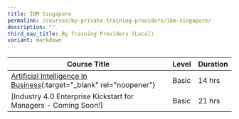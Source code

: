 ```yaml
---
title: IBM Singapore
permalink: /courses/by-private-training-providers/ibm-singapore/
description: ""
third_nav_title: By Training Providers (Local)
variant: markdown
---
```

|Course Title  | Level | Duration |
| - | - | - | 
|[Artificial Intelligence In Business](https://webibmcourse.mybluemix.net/AICourse){:target="_blank" rel="noopener"} |Basic|14 hrs |
|[Industry 4.0 Enterprise Kickstart for Managers - Coming Soon!]|Basic|21 hrs |